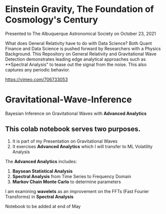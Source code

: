 # Einstein Gravity, The Foundation of Cosmology's Century
Presented to The Albuquerque Astronomical Society on October 23, 2021

What does General Relativity have to do with Data Science? Both Quant Finance and Data Science is pushed forward by Researchers with a Physics Background. This Repository on General Relativity and Gravitational Wave Detection demonstrates leading edge analytical approaches such as **Spectral Analysis" to tease out the signal from the noise. This also captures any periodic behavior.

https://vimeo.com/706733053
# Gravitational-Wave-Inference
Bayesian Inference on Gravitational Waves with **Advanced Analytics**
## This colab notebook serves two purposes. 
1) It is part of my Presentation on Gravitational Waves
2) It exercises **Advanced Analytics** which I will transfer to ML Volatility Analysis

The **Advanced Analytics** includes:
1) **Baysean Statistical Analysis**
2) **Spectral Analysis** from Time Series to Frequency Domain
3) **Markov Chain Monte Carlo** to determine parameters

I am examining **wavelets** as an improvement on the FFTs (Fast Fourier Transforms) in **Spectral Analysis**

Notebook to be added at end of May
